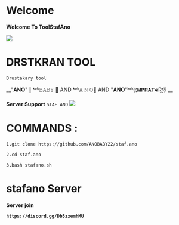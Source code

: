 # Welcome 
   **Welcome To ToolStafAno**

![](https://media.discordapp.net/attachments/792899376489562142/802204992512983060/image0.gif)

# DRSTKRAN TOOL 

```Drustakary tool```

__"𝐀𝐍𝐎"┃ᵏᵃᵏ𝙱𝙰𝙱𝚈 📿
AND ᵏᵃᵏ𝙰 𝙽 𝙾📿 AND "𝐀𝐍𝐎"ᵏᵃᵏቿ𝗠𝗣𝗥𝗔𝗧❦R͜͡👎 __

**Server Support**
```STAF ANO```
![](https://media.discordapp.net/attachments/742958508940591165/786331977367814184/a_29d4ac5a6bb81d8b460e316edc3f13a5.gif)
# COMMANDS :

`1.git clone https://github.com/ANOBABY22/staf.ano`

`2.cd staf.ano`

`3.bash stafano.sh`

# stafano Server

**Server join**

__`https://discord.gg/Db5zxemhMU`__

 
                                                                                                              
                                                                                                                                  

